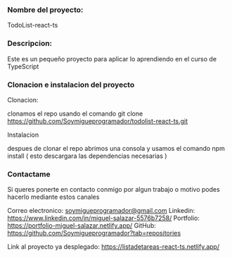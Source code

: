 ###  Nombre del proyecto: 
TodoList-react-ts

### Descripcion: 
Este es un pequeño proyecto para aplicar lo aprendiendo en el curso de TypeScript

### Clonacion e instalacion del proyecto 

Clonacion:

clonamos el repo usando el comando git clone https://github.com/Soymigueprogramador/todolist-react-ts.git

Instalacion

despues de clonar el repo abrimos una consola y usamos el comando npm install ( esto descargara las dependencias necesarias )

###  Contactame 

Si queres ponerte en contacto conmigo por algun trabajo o motivo podes hacerlo mediante estos canales

Correo electronico: soymigueprogramador@gmail.com
Linkedin: https://www.linkedin.com/in/miguel-salazar-5576b7258/ 
Portfolio: https://portfolio-miguel-salazar.netlify.app/ 
GitHub: https://github.com/Soymigueprogramador?tab=repositories 

Link al proyecto ya desplegado: https://listadetareas-react-ts.netlify.app/
